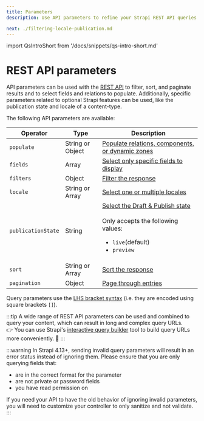 ```yaml
---
title: Parameters
description: Use API parameters to refine your Strapi REST API queries.

next: ./filtering-locale-publication.md
---
```


import QsIntroShort from '/docs/snippets/qs-intro-short.md'

# REST API parameters

API parameters can be used with the [REST API](/dev-docs/api/rest) to filter, sort, and paginate results and to select fields and relations to populate. Additionally, specific parameters related to optional Strapi features can be used, like the publication state and locale of a content-type.

The following API parameters are available:

| Operator           | Type          | Description                                           |
| ------------------ | ------------- | ----------------------------------------------------- |
| `populate`         | String or Object | [Populate relations, components, or dynamic zones](/dev-docs/api/rest/populate-select#population) |
| `fields`           | Array         | [Select only specific fields to display](/dev-docs/api/rest/populate-select#field-selection) |
| `filters`          | Object        | [Filter the response](/dev-docs/api/rest/filters-locale-publication#filtering) |
| `locale`           | String or Array  | [Select one or multiple locales](/dev-docs/api/rest/filters-locale-publication#locale) |
| `publicationState` | String        | [Select the Draft & Publish state](/dev-docs/api/rest/filters-locale-publication#publication-state)<br/><br/>Only accepts the following values:<ul><li>`live`(default)</li><li>`preview`</li></ul> |
| `sort`             | String or Array  | [Sort the response](/dev-docs/api/rest/sort-pagination.md#sorting) |
| `pagination`       | Object        | [Page through entries](/dev-docs/api/rest/sort-pagination.md#pagination) |

Query parameters use the [LHS bracket syntax](https://christiangiacomi.com/posts/rest-design-principles/#lhs-brackets) (i.e. they are encoded using square brackets `[]`).

:::tip
A wide range of REST API parameters can be used and combined to query your content, which can result in long and complex query URLs.<br/>👉 You can use Strapi's [interactive query builder](/dev-docs/api/rest/interactive-query-builder) tool to build query URLs more conveniently. 🤗
:::

:::warning
In Strapi 4.13+, sending invalid query parameters will result in an error status instead of ignoring them. Please ensure that you are only querying fields that:
- are in the correct format for the parameter
- are not private or password fields
- you have read permission on

If you need your API to have the old behavior of ignoring invalid parameters, you will need to customize your controller to only sanitize and not validate.
:::
